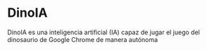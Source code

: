 # DinoIA
DinoIA es una inteligencia artificial (IA) capaz de jugar el juego del dinosaurio de Google Chrome de manera autónoma 
